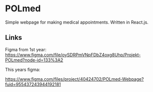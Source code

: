 # POLmed

Simple webpage for making medical appointments. Written in React.js.

## Links

Figma from 1st year:
https://www.figma.com/file/oySDRPmVNpFDbZ4oxg8Uhp/Projekt-POLmed?node-id=133%3A2

This years figma:

https://www.figma.com/files/project/40424702/POLmed-Webpage?fuid=955437243944192181